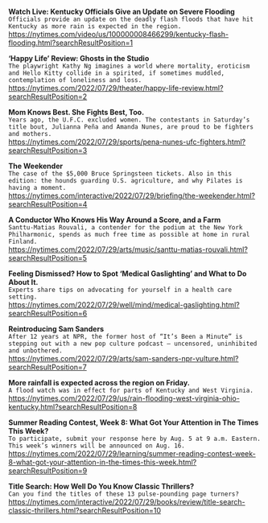 **Watch Live: Kentucky Officials Give an Update on Severe Flooding**\
`Officials provide an update on the deadly flash floods that have hit Kentucky as more rain is expected in the region.`\
https://nytimes.com/video/us/100000008466299/kentucky-flash-flooding.html?searchResultPosition=1

**‘Happy Life’ Review: Ghosts in the Studio**\
`The playwright Kathy Ng imagines a world where mortality, eroticism and Hello Kitty collide in a spirited, if sometimes muddled, contemplation of loneliness and loss.`\
https://nytimes.com/2022/07/29/theater/happy-life-review.html?searchResultPosition=2

**Mom Knows Best. She Fights Best, Too.**\
`Years ago, the U.F.C. excluded women. The contestants in Saturday’s title bout, Julianna Peña and Amanda Nunes, are proud to be fighters and mothers.`\
https://nytimes.com/2022/07/29/sports/pena-nunes-ufc-fighters.html?searchResultPosition=3

**The Weekender**\
`The case of the $5,000 Bruce Springsteen tickets. Also in this edition: the hounds guarding U.S. agriculture, and why Pilates is having a moment.`\
https://nytimes.com/interactive/2022/07/29/briefing/the-weekender.html?searchResultPosition=4

**A Conductor Who Knows His Way Around a Score, and a Farm**\
`Santtu-Matias Rouvali, a contender for the podium at the New York Philharmonic, spends as much free time as possible at home in rural Finland.`\
https://nytimes.com/2022/07/29/arts/music/santtu-matias-rouvali.html?searchResultPosition=5

**Feeling Dismissed? How to Spot ‘Medical Gaslighting’ and What to Do About It.**\
`Experts share tips on advocating for yourself in a health care setting.`\
https://nytimes.com/2022/07/29/well/mind/medical-gaslighting.html?searchResultPosition=6

**Reintroducing Sam Sanders**\
`After 12 years at NPR, the former host of “It’s Been a Minute” is stepping out with a new pop culture podcast — uncensored, uninhibited and unbothered.`\
https://nytimes.com/2022/07/29/arts/sam-sanders-npr-vulture.html?searchResultPosition=7

**More rainfall is expected across the region on Friday.**\
`A flood watch was in effect for parts of Kentucky and West Virginia.`\
https://nytimes.com/2022/07/29/us/rain-flooding-west-virginia-ohio-kentucky.html?searchResultPosition=8

**Summer Reading Contest, Week 8: What Got Your Attention in The Times This Week?**\
`To participate, submit your response here by Aug. 5 at 9 a.m. Eastern. This week’s winners will be announced on Aug. 16.`\
https://nytimes.com/2022/07/29/learning/summer-reading-contest-week-8-what-got-your-attention-in-the-times-this-week.html?searchResultPosition=9

**Title Search: How Well Do You Know Classic Thrillers?**\
`Can you find the titles of these 13 pulse-pounding page turners?`\
https://nytimes.com/interactive/2022/07/29/books/review/title-search-classic-thrillers.html?searchResultPosition=10

